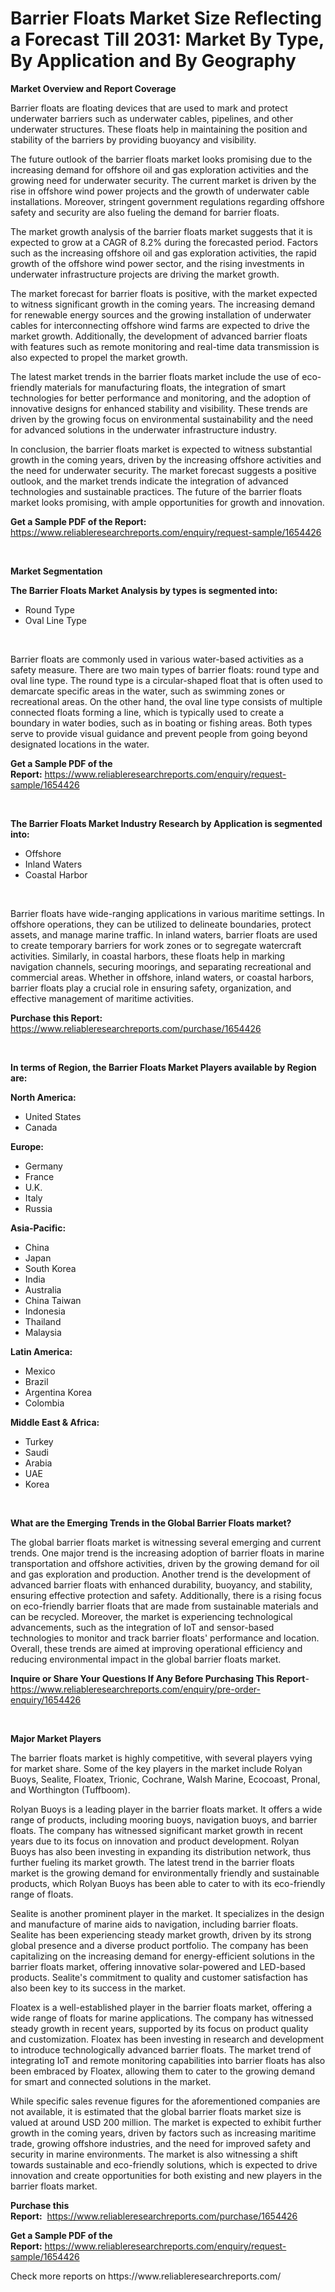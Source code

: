 <p><h1>Barrier Floats Market Size Reflecting a Forecast Till 2031: Market By Type, By Application and By Geography</h1></p><p><strong>Market Overview and Report Coverage</strong></p>
<p><p>Barrier floats are floating devices that are used to mark and protect underwater barriers such as underwater cables, pipelines, and other underwater structures. These floats help in maintaining the position and stability of the barriers by providing buoyancy and visibility.</p><p>The future outlook of the barrier floats market looks promising due to the increasing demand for offshore oil and gas exploration activities and the growing need for underwater security. The current market is driven by the rise in offshore wind power projects and the growth of underwater cable installations. Moreover, stringent government regulations regarding offshore safety and security are also fueling the demand for barrier floats.</p><p>The market growth analysis of the barrier floats market suggests that it is expected to grow at a CAGR of 8.2% during the forecasted period. Factors such as the increasing offshore oil and gas exploration activities, the rapid growth of the offshore wind power sector, and the rising investments in underwater infrastructure projects are driving the market growth.</p><p>The market forecast for barrier floats is positive, with the market expected to witness significant growth in the coming years. The increasing demand for renewable energy sources and the growing installation of underwater cables for interconnecting offshore wind farms are expected to drive the market growth. Additionally, the development of advanced barrier floats with features such as remote monitoring and real-time data transmission is also expected to propel the market growth.</p><p>The latest market trends in the barrier floats market include the use of eco-friendly materials for manufacturing floats, the integration of smart technologies for better performance and monitoring, and the adoption of innovative designs for enhanced stability and visibility. These trends are driven by the growing focus on environmental sustainability and the need for advanced solutions in the underwater infrastructure industry.</p><p>In conclusion, the barrier floats market is expected to witness substantial growth in the coming years, driven by the increasing offshore activities and the need for underwater security. The market forecast suggests a positive outlook, and the market trends indicate the integration of advanced technologies and sustainable practices. The future of the barrier floats market looks promising, with ample opportunities for growth and innovation.</p></p>
<p><strong>Get a Sample PDF of the Report:</strong> <a href="https://www.reliableresearchreports.com/enquiry/request-sample/1654426">https://www.reliableresearchreports.com/enquiry/request-sample/1654426</a></p>
<p>&nbsp;</p>
<p><strong>Market Segmentation</strong></p>
<p><strong>The Barrier Floats Market Analysis by types is segmented into:</strong></p>
<p><ul><li>Round Type</li><li>Oval Line Type</li></ul></p>
<p>&nbsp;</p>
<p><p>Barrier floats are commonly used in various water-based activities as a safety measure. There are two main types of barrier floats: round type and oval line type. The round type is a circular-shaped float that is often used to demarcate specific areas in the water, such as swimming zones or recreational areas. On the other hand, the oval line type consists of multiple connected floats forming a line, which is typically used to create a boundary in water bodies, such as in boating or fishing areas. Both types serve to provide visual guidance and prevent people from going beyond designated locations in the water.</p></p>
<p><strong>Get a Sample PDF of the Report:</strong>&nbsp;<a href="https://www.reliableresearchreports.com/enquiry/request-sample/1654426">https://www.reliableresearchreports.com/enquiry/request-sample/1654426</a></p>
<p>&nbsp;</p>
<p><strong>The Barrier Floats Market Industry Research by Application is segmented into:</strong></p>
<p><ul><li>Offshore</li><li>Inland Waters</li><li>Coastal Harbor</li></ul></p>
<p>&nbsp;</p>
<p><p>Barrier floats have wide-ranging applications in various maritime settings. In offshore operations, they can be utilized to delineate boundaries, protect assets, and manage marine traffic. In inland waters, barrier floats are used to create temporary barriers for work zones or to segregate watercraft activities. Similarly, in coastal harbors, these floats help in marking navigation channels, securing moorings, and separating recreational and commercial areas. Whether in offshore, inland waters, or coastal harbors, barrier floats play a crucial role in ensuring safety, organization, and effective management of maritime activities.</p></p>
<p><strong>Purchase this Report:</strong>&nbsp; <a href="https://www.reliableresearchreports.com/purchase/1654426">https://www.reliableresearchreports.com/purchase/1654426</a></p>
<p>&nbsp;</p>
<p><strong>In terms of Region, the Barrier Floats Market Players available by Region are:</strong></p>
<p>
    <p> <strong> North America: </strong>
        <ul>
            <li>United States</li>
            <li>Canada</li>
        </ul>
        </p> 
    <p> <strong> Europe: </strong>
        <ul>
            <li>Germany</li>
            <li>France</li>
            <li>U.K.</li>
            <li>Italy</li>
            <li>Russia</li>
        </ul>
        </p> 
    <p> <strong> Asia-Pacific: </strong>
        <ul>
            <li>China</li>
            <li>Japan</li>
            <li>South Korea</li>
            <li>India</li>
            <li>Australia</li>
            <li>China Taiwan</li>
            <li>Indonesia</li>
            <li>Thailand</li>
            <li>Malaysia</li>
        </ul>
        </p> 
    <p> <strong> Latin America: </strong>
        <ul>
            <li>Mexico</li>
            <li>Brazil</li>
            <li>Argentina Korea</li>
            <li>Colombia</li>
        </ul>
        </p> 
    <p> <strong> Middle East & Africa: </strong>
        <ul>
            <li>Turkey</li>
            <li>Saudi</li>
            <li>Arabia</li>
            <li>UAE</li>
            <li>Korea</li>
        </ul>
    </p>
    </p>
<p>&nbsp;</p>
<p><strong>What are the Emerging Trends in the Global Barrier Floats market?</strong></p>
<p><p>The global barrier floats market is witnessing several emerging and current trends. One major trend is the increasing adoption of barrier floats in marine transportation and offshore activities, driven by the growing demand for oil and gas exploration and production. Another trend is the development of advanced barrier floats with enhanced durability, buoyancy, and stability, ensuring effective protection and safety. Additionally, there is a rising focus on eco-friendly barrier floats that are made from sustainable materials and can be recycled. Moreover, the market is experiencing technological advancements, such as the integration of IoT and sensor-based technologies to monitor and track barrier floats' performance and location. Overall, these trends are aimed at improving operational efficiency and reducing environmental impact in the global barrier floats market.</p></p>
<p><strong>Inquire or Share Your Questions If Any Before Purchasing This Report</strong>- <a href="https://www.reliableresearchreports.com/enquiry/pre-order-enquiry/1654426">https://www.reliableresearchreports.com/enquiry/pre-order-enquiry/1654426</a></p>
<p>&nbsp;</p>
<p><strong>Major Market Players</strong></p>
<p><p>The barrier floats market is highly competitive, with several players vying for market share. Some of the key players in the market include Rolyan Buoys, Sealite, Floatex, Trionic, Cochrane, Walsh Marine, Ecocoast, Pronal, and Worthington (Tuffboom).</p><p>Rolyan Buoys is a leading player in the barrier floats market. It offers a wide range of products, including mooring buoys, navigation buoys, and barrier floats. The company has witnessed significant market growth in recent years due to its focus on innovation and product development. Rolyan Buoys has also been investing in expanding its distribution network, thus further fueling its market growth. The latest trend in the barrier floats market is the growing demand for environmentally friendly and sustainable products, which Rolyan Buoys has been able to cater to with its eco-friendly range of floats.</p><p>Sealite is another prominent player in the market. It specializes in the design and manufacture of marine aids to navigation, including barrier floats. Sealite has been experiencing steady market growth, driven by its strong global presence and a diverse product portfolio. The company has been capitalizing on the increasing demand for energy-efficient solutions in the barrier floats market, offering innovative solar-powered and LED-based products. Sealite's commitment to quality and customer satisfaction has also been key to its success in the market.</p><p>Floatex is a well-established player in the barrier floats market, offering a wide range of floats for marine applications. The company has witnessed steady growth in recent years, supported by its focus on product quality and customization. Floatex has been investing in research and development to introduce technologically advanced barrier floats. The market trend of integrating IoT and remote monitoring capabilities into barrier floats has also been embraced by Floatex, allowing them to cater to the growing demand for smart and connected solutions in the market.</p><p>While specific sales revenue figures for the aforementioned companies are not available, it is estimated that the global barrier floats market size is valued at around USD 200 million. The market is expected to exhibit further growth in the coming years, driven by factors such as increasing maritime trade, growing offshore industries, and the need for improved safety and security in marine environments. The market is also witnessing a shift towards sustainable and eco-friendly solutions, which is expected to drive innovation and create opportunities for both existing and new players in the barrier floats market.</p></p>
<p><strong>Purchase this Report:</strong>&nbsp;&nbsp;<a href="https://www.reliableresearchreports.com/purchase/1654426">https://www.reliableresearchreports.com/purchase/1654426</a></p>
<p></p>
<p><strong>Get a Sample PDF of the Report:</strong>&nbsp;<a href="https://www.reliableresearchreports.com/enquiry/request-sample/1654426">https://www.reliableresearchreports.com/enquiry/request-sample/1654426</a></p>
<p>Check more reports on https://www.reliableresearchreports.com/</p>
